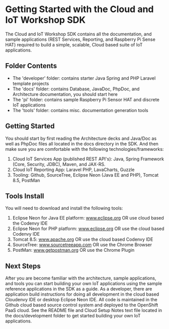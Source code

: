 
**Getting Started with the Cloud and IoT Workshop SDK**
==================
The Cloud and IoT Workshop SDK contains all the documentation, and sample applications (REST Services, Reporting, and Raspberry Pi Sense HAT) required to build a simple, scalable, Cloud based suite of IoT applications.

Folder Contents
--------
- The 'developer' folder: contains starter Java Spring and PHP Laravel template projects
- The 'docs' folder: contains Database, JavaDoc, PhpDoc, and Architecture documentation, you should start here
- The 'pi' folder: contains sample Raspberry Pi Sensor HAT and discrete IoT applications
- The 'tools' folder: contains misc. documentation generation tools

Getting Started
--------
You should start by first reading the Architecture decks and Java/Doc as well as PhpDoc files all located in the docs directory in the SDK. And then make sure you are comfortable with the following technologies/frameworks:
1) Cloud IoT Services App (published REST API's): Java, Spring Framework (Core, Security, JDBC), Maven, and JAX-RS.
2) Cloud IoT Reporting App: Laravel PHP, LavaCharts, Guzzle
3) Tooling: Github, SourceTree, Eclipse Neon (Java EE and PHP), Tomcat 8.5, PostMan

Tools Install
--------
You will need to download and install the following tools:
1. Eclipse Neon for Java EE platform: www.eclipse.org OR use cloud based the Codenvy IDE
2. Eclipse Neon for PHP platform: www.eclipse.org OR use the cloud based Codenvy IDE
3. Tomcat 8.5: www.apache.org OR use the cloud based Codenvy IDE
4. SourceTree: www.sourcetreeapp.com OR use the Chrome Browser
5. PostMan: www.getpostman.org OR use the Chrome Plugin

Next Steps
--------
After you are become familiar with the architecture, sample applications, and tools you can start building your own IoT applications using the sample reference applications in the SDK as a guide. As a developer, there are application build instructions for doing all development in the cloud based Cloudenvy IDE or desktop Eclipse Neon IDE. All code is maintained in the Github cloud based source control system and deployed to the OpenShift PaaS cloud. See the README file and Cloud Setup Notes text file located in the docs/development folder to get started building your own IoT applications.
